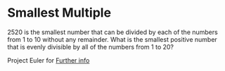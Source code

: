 # Smallest Multiple

2520 is the smallest number that can be divided by each of the numbers from 1 to 10 without any remainder.
What is the smallest positive number that is evenly divisible by all of the numbers from 1 to 20?

Project Euler for [Further info](https://projecteuler.net/problem=5)
